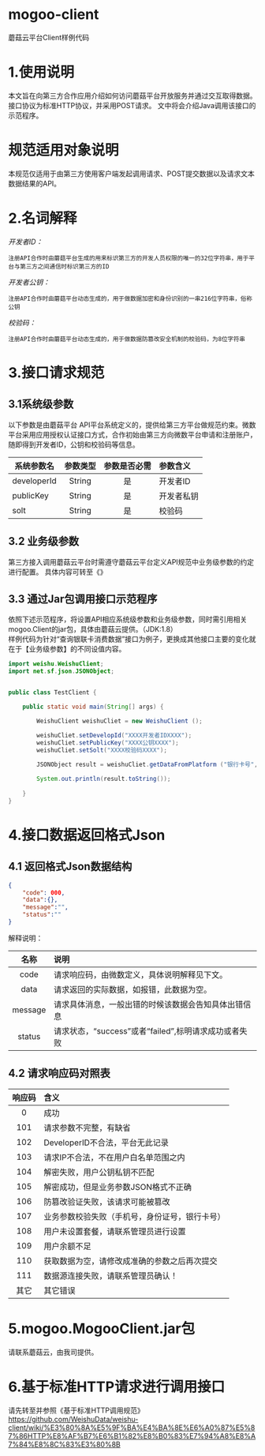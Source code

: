 # mogoo-client
蘑菇云平台Client样例代码
# 1.使用说明
本文旨在向第三方合作应用介绍如何访问蘑菇平台开放服务并通过交互取得数据。
接口协议为标准HTTP协议，并采用POST请求。
文中将会介绍Java调用该接口的示范程序。
# 规范适用对象说明
本规范仅适用于由第三方使用客户端发起调用请求、POST提交数据以及请求文本数据结果的API。


# 2.名词解释
*开发者ID：*
```
注册API合作时由蘑菇平台生成的用来标识第三方的开发人员权限的唯一的32位字符串，用于平台与第三方之间通信时标识第三方的ID
```

*开发者公钥：*
```
注册API合作时由蘑菇平台动态生成的，用于做数据加密和身份识别的一串216位字符串，俗称公钥
```

*校验码：*
```
注册API合作时由蘑菇平台动态生成的，用于做数据防篡改安全机制的校验码，为8位字符串
```


# 3.接口请求规范
## 3.1系统级参数
以下参数是由蘑菇平台 API平台系统定义的，提供给第三方平台做规范约束。微数平台采用应用授权认证接口方式，合作初始由第三方向微数平台申请和注册账户，随即得到开发者ID，公钥和校验码等信息。

| 系统参数名	      | 参数类型     | 参数是否必需    | 参数含义    |
| ------------- |:-------------:| :-----:| :------------ |
| developerId | String | 是 | 开发者ID |
| publicKey | String | 是 | 开发者私钥 |
| solt | String | 是 | 校验码 |

## 3.2 业务级参数
第三方接入调用蘑菇云平台时需遵守蘑菇云平台定义API规范中业务级参数的约定进行配置。
具体内容可转至《》

## 3.3 通过Jar包调用接口示范程序
依照下述示范程序，将设置API相应系统级参数和业务级参数，同时需引用相关mogoo.Client的jar包，具体由蘑菇云提供。（JDK:1.8）    
样例代码为针对“查询银联卡消费数据”接口为例子，更换成其他接口主要的变化就在于【业务级参数】的不同设值内容。
```java
import weishu.WeishuClient;
import net.sf.json.JSONObject;


public class TestClient {

	public static void main(String[] args) {

		WeishuClient weishuCliet = new WeishuClient ();

		weishuCliet.setDevelopId("XXXX开发者IDXXXX");
		weishuCliet.setPublicKey("XXXX公钥XXXX");
		weishuCliet.setSolt("XXXX校验码XXXX");
				
		JSONObject result = weishuCliet.getDataFromPlatform ("银行卡号", "姓名", "手机号", "身份证号");

		System.out.println(result.toString());
		
	}
}	
```

# 4.接口数据返回格式Json
## 4.1	返回格式Json数据结构
```json
{	
    "code": 000,
    "data":{},
    "message":"",
    "status":""
}
```
解释说明：

| 名称| 说明|
| :-------------: |:-----------------------------------|
|code| 请求响应码，由微数定义，具体说明解释见下文。
|data| 请求返回的实际数据，如报错，此数据为空。
|message| 请求具体消息，一般出错的时候该数据会告知具体出错信息
|status| 请求状态，“success”或者“failed”,标明请求成功或者失败

## 4.2 请求响应码对照表
| 响应码 | 含义 |
| :-------------: |:-----------------------------------|
|0|	成功|
|101|	请求参数不完整，有缺省|
|102|	DeveloperID不合法，平台无此记录|
|103|	请求IP不合法，不在用户白名单范围之内|
|104|	解密失败，用户公钥私钥不匹配|
|105|	解密成功，但是业务参数JSON格式不正确|
|106|	防篡改验证失败，该请求可能被篡改|
|107|	业务参数校验失败（手机号，身份证号，银行卡号）|
|108|   用户未设置套餐，请联系管理员进行设置|
|109|	用户余额不足|
|110|	获取数据为空，请修改成准确的参数之后再次提交|
|111|	数据源连接失败，请联系管理员确认！|
|其它|   其它错误 |

# 5.mogoo.MogooClient.jar包
请联系蘑菇云，由我司提供。

# 6.基于标准HTTP请求进行调用接口
请先转至并参照《基于标准HTTP调用规范》
https://github.com/WeishuData/weishu-client/wiki/%E3%80%8A%E5%9F%BA%E4%BA%8E%E6%A0%87%E5%87%86HTTP%E8%AF%B7%E6%B1%82%E8%B0%83%E7%94%A8%E8%A7%84%E8%8C%83%E3%80%8B
